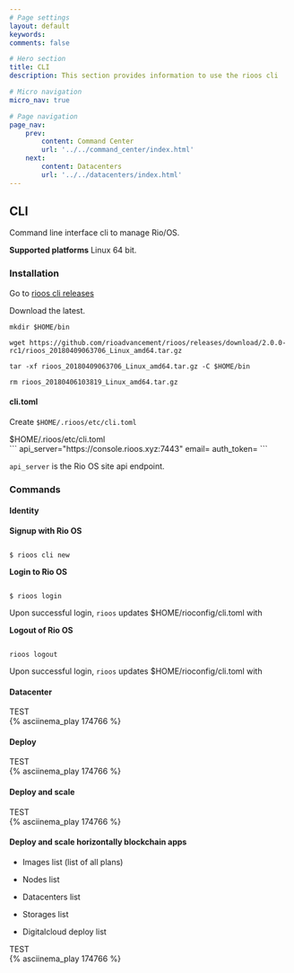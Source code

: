 ```yaml
---
# Page settings
layout: default
keywords:
comments: false

# Hero section
title: CLI
description: This section provides information to use the rioos cli

# Micro navigation
micro_nav: true

# Page navigation
page_nav:
    prev:
        content: Command Center
        url: '../../command_center/index.html'
    next:
        content: Datacenters
        url: '../../datacenters/index.html'
---
```


## CLI

Command line interface cli to manage Rio/OS.

<div class="callout callout--warning">
    <p><strong>Supported platforms</strong> Linux 64 bit.</p>
</div>

### Installation

Go to [rioos cli releases](https://github.com/rioadvancement/rioos/releases)

Download  the latest. 

```
mkdir $HOME/bin

wget https://github.com/rioadvancement/rioos/releases/download/2.0.0-rc1/rioos_20180409063706_Linux_amd64.tar.gz

tar -xf rioos_20180409063706_Linux_amd64.tar.gz -C $HOME/bin

rm rioos_20180406103819_Linux_amd64.tar.gz

```

#### cli.toml

Create `$HOME/.rioos/etc/cli.toml`

<div class="example">
    $HOME/.rioos/etc/cli.toml
</div>
```
api_server="https://console.rioos.xyz:7443"
email=
auth_token=
```

`api_server` is the Rio OS site api endpoint.

### Commands 

####  Identity

**Signup with Rio OS**


```

$ rioos cli new

```

**Login to Rio OS**


```

$ rioos login

```
Upon successful login, `rioos` updates $HOME/rioconfig/cli.toml with 


**Logout of Rio OS**

```

rioos logout

```

Upon successful login, `rioos` updates $HOME/rioconfig/cli.toml with 


#### Datacenter


<div class="example">
    TEST
</div>
{% asciinema_play 174766 %}


#### Deploy

<div class="example">
    TEST
</div>
{% asciinema_play 174766 %}


#### Deploy and scale

<div class="example">
    TEST
</div>
{% asciinema_play 174766 %}


#### Deploy and scale horizontally blockchain apps


- Images list (list of all plans)

- Nodes list

- Datacenters list 

- Storages list

- Digitalcloud deploy list

<div class="example">
    TEST
</div>
{% asciinema_play 174766 %}




